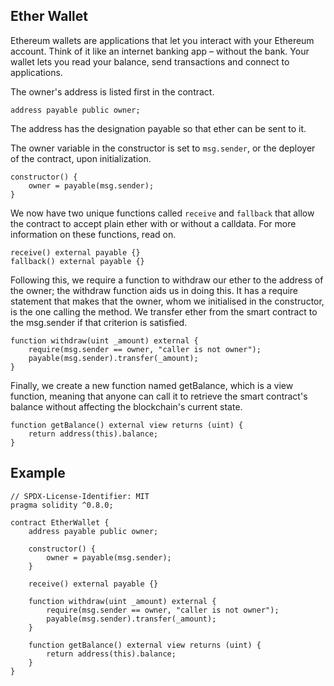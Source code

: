 ## Ether Wallet
Ethereum wallets are applications that let you interact with your Ethereum account. Think of it like an internet banking app – without the bank. Your wallet lets you read your balance, send transactions and connect to applications.

The owner's address is listed first in the contract.
```solidity
address payable public owner;
```
The address has the designation payable so that ether can be sent to it.

The owner variable in the constructor is set to `msg.sender`, or the deployer of the contract, upon initialization.
```solidity
constructor() {
    owner = payable(msg.sender);
}
```

We now have two unique functions called `receive` and `fallback` that allow the contract to accept plain ether with or without a calldata. For more information on these functions, read on.
```solidity
receive() external payable {}
fallback() external payable {}
```
Following this, we require a function to withdraw our ether to the address of the owner; the withdraw function aids us in doing this. It has a require statement that makes that the owner, whom we initialised in the constructor, is the one calling the method. We transfer ether from the smart contract to the msg.sender if that criterion is satisfied.
```solidity
function withdraw(uint _amount) external {
    require(msg.sender == owner, "caller is not owner");
    payable(msg.sender).transfer(_amount);
}
```
Finally, we create a new function named getBalance, which is a view function, meaning that anyone can call it to retrieve the smart contract's balance without affecting the blockchain's current state.
```solidity
function getBalance() external view returns (uint) {
    return address(this).balance;
}
```


## Example

```solidity
// SPDX-License-Identifier: MIT
pragma solidity ^0.8.0;

contract EtherWallet {
    address payable public owner;

    constructor() {
        owner = payable(msg.sender);
    }

    receive() external payable {}

    function withdraw(uint _amount) external {
        require(msg.sender == owner, "caller is not owner");
        payable(msg.sender).transfer(_amount);
    }

    function getBalance() external view returns (uint) {
        return address(this).balance;
    }
}

```
